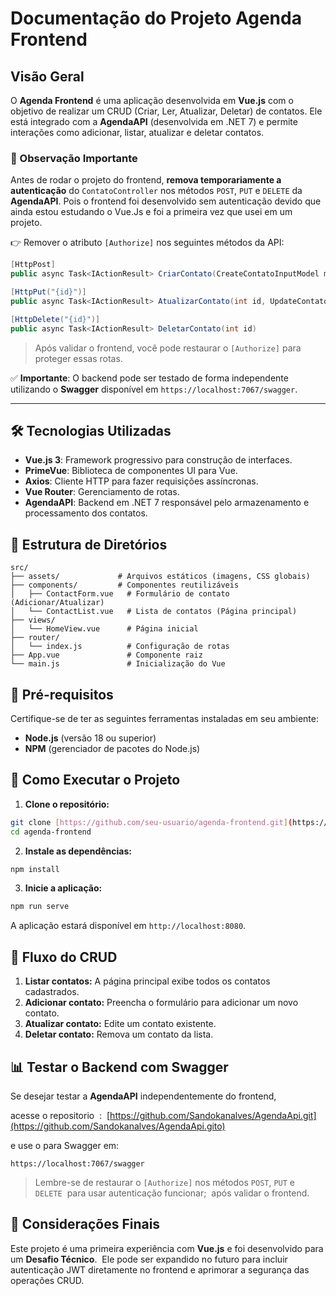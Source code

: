 # Documentação do Projeto Agenda Frontend

## Visão Geral

O **Agenda Frontend** é uma aplicação desenvolvida em **Vue.js** com o objetivo de realizar um CRUD (Criar, Ler, Atualizar, Deletar) de contatos. Ele está integrado com a **AgendaAPI** (desenvolvida em .NET 7) e permite interações como adicionar, listar, atualizar e deletar contatos.

### 📌 Observação Importante

Antes de rodar o projeto do frontend, **remova temporariamente a autenticação** do `ContatoController` nos métodos `POST`, `PUT` e `DELETE` da **AgendaAPI**. Pois o frontend foi desenvolvido sem autenticação devido que ainda estou estudando o Vue.Js e foi a primeira vez que usei em um projeto.

👉 Remover o atributo `[Authorize]` nos seguintes métodos da API:

```csharp
[HttpPost]
public async Task<IActionResult> CriarContato(CreateContatoInputModel model)

[HttpPut("{id}")]
public async Task<IActionResult> AtualizarContato(int id, UpdateContatoInputModel model)

[HttpDelete("{id}")]
public async Task<IActionResult> DeletarContato(int id)
```

> Após validar o frontend, você pode restaurar o `[Authorize]` para proteger essas rotas.

✅ **Importante**: O backend pode ser testado de forma independente utilizando o **Swagger** disponível em `https://localhost:7067/swagger`.   

---

## 🛠️ Tecnologias Utilizadas

- **Vue.js 3**: Framework progressivo para construção de interfaces.
- **PrimeVue**: Biblioteca de componentes UI para Vue.
- **Axios**: Cliente HTTP para fazer requisições assíncronas.
- **Vue Router**: Gerenciamento de rotas.
- **AgendaAPI**: Backend em .NET 7 responsável pelo armazenamento e processamento dos contatos.

## 📂 Estrutura de Diretórios

```
src/
├── assets/             # Arquivos estáticos (imagens, CSS globais)
├── components/         # Componentes reutilizáveis
│   ├── ContactForm.vue   # Formulário de contato (Adicionar/Atualizar)
│   └── ContactList.vue   # Lista de contatos (Página principal)
├── views/             
│   └── HomeView.vue      # Página inicial
├── router/              
│   └── index.js          # Configuração de rotas
├── App.vue               # Componente raiz
└── main.js               # Inicialização do Vue
```

## 📌 Pré-requisitos

Certifique-se de ter as seguintes ferramentas instaladas em seu ambiente:

- **Node.js** (versão 18 ou superior)
- **NPM** (gerenciador de pacotes do Node.js)

## 🚀 Como Executar o Projeto

1. **Clone o repositório:**

```bash
git clone [https://github.com/seu-usuario/agenda-frontend.git](https://github.com/Sandokanalves/Agenda_Frontend_VueJS.git)
cd agenda-frontend
```

2. **Instale as dependências:**

```bash
npm install
```

3. **Inicie a aplicação:**

```bash
npm run serve
```

A aplicação estará disponível em `http://localhost:8080`.

## 🔄 Fluxo do CRUD

1. **Listar contatos:** A página principal exibe todos os contatos cadastrados.
2. **Adicionar contato:** Preencha o formulário para adicionar um novo contato.
3. **Atualizar contato:** Edite um contato existente.
4. **Deletar contato:** Remova um contato da lista.

## 📊 Testar o Backend com Swagger

Se desejar testar a **AgendaAPI** independentemente do frontend,

&#x20;acesse o repositorio  :  [https://github.com/Sandokanalves/AgendaApi.git](https://github.com/Sandokanalves/AgendaApi.gito)

e use o para Swagger em:

```
https://localhost:7067/swagger
```

> Lembre-se de restaurar o `[Authorize]` nos métodos `POST`, `PUT` e `DELETE`  para usar autenticação funcionar;  após validar o frontend.

## 📣 Considerações Finais

Este projeto é uma primeira experiência com **Vue.js** e foi desenvolvido para um **Desafio Técnico**.  Ele pode ser expandido no futuro para incluir autenticação JWT diretamente no frontend e aprimorar a segurança das operações CRUD.


